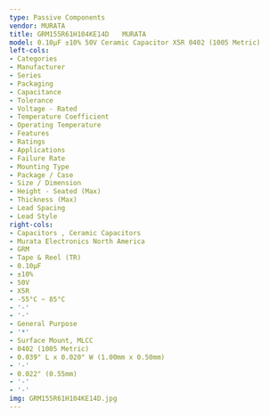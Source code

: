 ```yaml
---
type: Passive Components
vendor: MURATA
title: GRM155R61H104KE14D　　MURATA
model: 0.10µF ±10% 50V Ceramic Capacitor X5R 0402 (1005 Metric)
left-cols:
- Categories
- Manufacturer
- Series
- Packaging 
- Capacitance
- Tolerance
- Voltage - Rated
- Temperature Coefficient
- Operating Temperature
- Features
- Ratings
- Applications
- Failure Rate
- Mounting Type
- Package / Case
- Size / Dimension
- Height - Seated (Max)
- Thickness (Max)
- Lead Spacing
- Lead Style
right-cols:
- Capacitors , Ceramic Capacitors
- Murata Electronics North America
- GRM
- Tape & Reel (TR) 
- 0.10µF
- ±10%
- 50V
- X5R
- -55°C ~ 85°C
- '-'
- '-'
- General Purpose
- '*'
- Surface Mount, MLCC
- 0402 (1005 Metric)
- 0.039" L x 0.020" W (1.00mm x 0.50mm)
- '-'
- 0.022" (0.55mm)
- '-'
- '-'
img: GRM155R61H104KE14D.jpg
---
```

